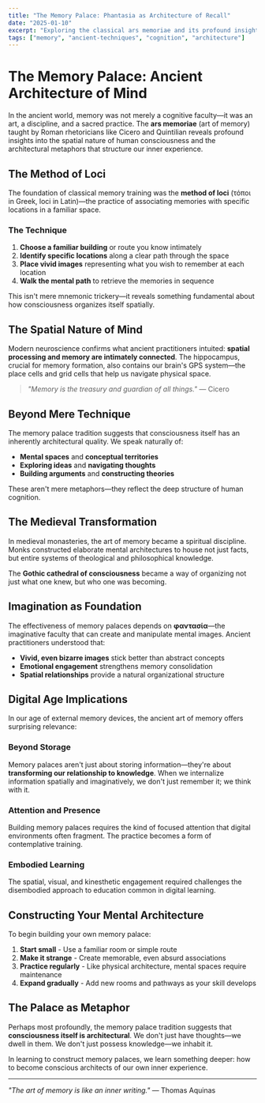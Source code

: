 ```yaml
---
title: "The Memory Palace: Phantasia as Architecture of Recall"
date: "2025-01-10"
excerpt: "Exploring the classical ars memoriae and its profound insights into spatial cognition, imagination, and the nature of human memory."
tags: ["memory", "ancient-techniques", "cognition", "architecture"]
---
```


# The Memory Palace: Ancient Architecture of Mind

In the ancient world, memory was not merely a cognitive faculty—it was an art, a discipline, and a sacred practice. The **ars memoriae** (art of memory) taught by Roman rhetoricians like Cicero and Quintilian reveals profound insights into the spatial nature of human consciousness and the architectural metaphors that structure our inner experience.

## The Method of Loci

The foundation of classical memory training was the **method of loci** (τόποι in Greek, loci in Latin)—the practice of associating memories with specific locations in a familiar space.

### The Technique

1. **Choose a familiar building** or route you know intimately
2. **Identify specific locations** along a clear path through the space
3. **Place vivid images** representing what you wish to remember at each location
4. **Walk the mental path** to retrieve the memories in sequence

This isn't mere mnemonic trickery—it reveals something fundamental about how consciousness organizes itself spatially.

## The Spatial Nature of Mind

Modern neuroscience confirms what ancient practitioners intuited: **spatial processing and memory are intimately connected**. The hippocampus, crucial for memory formation, also contains our brain's GPS system—the place cells and grid cells that help us navigate physical space.

> *"Memory is the treasury and guardian of all things."* — Cicero

## Beyond Mere Technique

The memory palace tradition suggests that consciousness itself has an inherently architectural quality. We speak naturally of:
- **Mental spaces** and **conceptual territories**
- **Exploring ideas** and **navigating thoughts**  
- **Building arguments** and **constructing theories**

These aren't mere metaphors—they reflect the deep structure of human cognition.

## The Medieval Transformation

In medieval monasteries, the art of memory became a spiritual discipline. Monks constructed elaborate mental architectures to house not just facts, but entire systems of theological and philosophical knowledge.

The **Gothic cathedral of consciousness** became a way of organizing not just what one knew, but who one was becoming.

## Imagination as Foundation

The effectiveness of memory palaces depends on **φαντασία**—the imaginative faculty that can create and manipulate mental images. Ancient practitioners understood that:

- **Vivid, even bizarre images** stick better than abstract concepts
- **Emotional engagement** strengthens memory consolidation
- **Spatial relationships** provide a natural organizational structure

## Digital Age Implications

In our age of external memory devices, the ancient art of memory offers surprising relevance:

### Beyond Storage
Memory palaces aren't just about storing information—they're about **transforming our relationship to knowledge**. When we internalize information spatially and imaginatively, we don't just remember it; we think with it.

### Attention and Presence
Building memory palaces requires the kind of focused attention that digital environments often fragment. The practice becomes a form of contemplative training.

### Embodied Learning
The spatial, visual, and kinesthetic engagement required challenges the disembodied approach to education common in digital learning.

## Constructing Your Mental Architecture

To begin building your own memory palace:

1. **Start small** - Use a familiar room or simple route
2. **Make it strange** - Create memorable, even absurd associations
3. **Practice regularly** - Like physical architecture, mental spaces require maintenance
4. **Expand gradually** - Add new rooms and pathways as your skill develops

## The Palace as Metaphor

Perhaps most profoundly, the memory palace tradition suggests that **consciousness itself is architectural**. We don't just have thoughts—we dwell in them. We don't just possess knowledge—we inhabit it.

In learning to construct memory palaces, we learn something deeper: how to become conscious architects of our own inner experience.

---

*"The art of memory is like an inner writing."* — Thomas Aquinas 